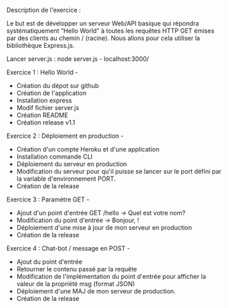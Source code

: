 Description de l'exercice :

Le but est de développer un serveur Web/API basique qui répondra systématiquement “Hello World” à toutes les requêtes HTTP GET émises par des clients au chemin / (racine). Nous allons pour cela utiliser la bibliothèque Express.js.

Lancer server.js :
node server.js - localhost:3000/

Exercice 1 : Hello World -
- Création du dépot sur github
- Création de l'application 
- Installation express
- Modif fichier server.js
- Création README
- Création release v1.1

Exercice 2 : Déploiement en production -
- Création d'un compte Heroku et d'une application
- Installation commande CLI
- Déploiement du serveur en production
- Modification du serveur pour qu'il puisse se lancer sur le port défini par la variable d'environnement PORT.
- Création de la release

Exercice 3 : Paramètre GET -
- Ajout d'un point d'entrée GET /hello -> Quel est votre nom?
- Modification du point d'entrée -> Bonjour, <nom> !
- Déploiement d'une mise à jour de mon serveur en production
- Création de la release 

Exercice 4 : Chat-bot / message en POST -
- Ajout du point d'entrée
- Retourner le contenu passé par la requête
- Modification de l'implémentation du point d'entrée pour afficher la valeur de la propriété msg
 (format JSON)
- Déploiement d'une MAJ de mon serveur de production.
- Création de la release
